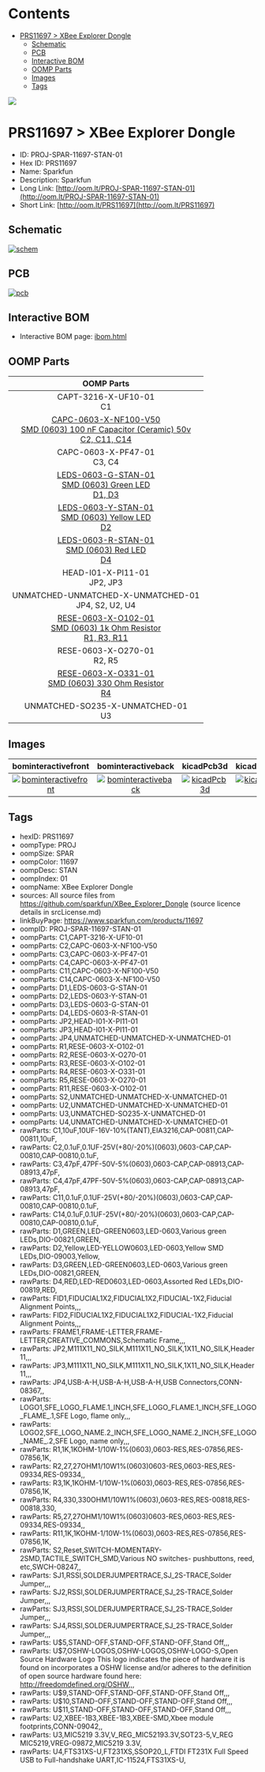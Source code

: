 



Contents
========

* [PRS11697 > XBee Explorer Dongle](#prs11697--xbee-explorer-dongle)
	* [Schematic](#schematic)
	* [PCB](#pcb)
	* [Interactive BOM](#interactive-bom)
	* [OOMP Parts](#oomp-parts)
	* [Images](#images)
	* [Tags](#tags)
  
![][im]
# PRS11697 > XBee Explorer Dongle

- ID: PROJ-SPAR-11697-STAN-01
- Hex ID: PRS11697
- Name: Sparkfun
- Description: Sparkfun
- Long Link: [http://oom.lt/PROJ-SPAR-11697-STAN-01](http://oom.lt/PROJ-SPAR-11697-STAN-01)
- Short Link: [http://oom.lt/PRS11697](http://oom.lt/PRS11697)

## Schematic
  
[![schem](eagleSchemImage.png)](eagleSchemImage.png)
## PCB
  
[![pcb](eagleImage.png)](eagleImage.png)
## Interactive BOM

- Interactive BOM page: [ibom.html](https://htmlpreview.github.io/?https://github.com/oomlout/oomlout_OOMP_projects/blob/main/PROJ-SPAR-11697-STAN-01/kicad/bom/ibom.html)

## OOMP Parts
  

|OOMP Parts|
| :---: |
|CAPT-3216-X-UF10-01<BR>C1|
|[CAPC-0603-X-NF100-V50<br> SMD (0603) 100 nF Capacitor (Ceramic) 50v<br> C2, C11, C14](https://github.com/oomlout/oomlout_OOMP_parts/tree/main/CAPC-0603-X-NF100-V50/)|
|CAPC-0603-X-PF47-01<BR>C3, C4|
|[LEDS-0603-G-STAN-01<br> SMD (0603) Green LED<br> D1, D3](https://github.com/oomlout/oomlout_OOMP_parts/tree/main/LEDS-0603-G-STAN-01/)|
|[LEDS-0603-Y-STAN-01<br> SMD (0603) Yellow LED<br> D2](https://github.com/oomlout/oomlout_OOMP_parts/tree/main/LEDS-0603-Y-STAN-01/)|
|[LEDS-0603-R-STAN-01<br> SMD (0603) Red LED<br> D4](https://github.com/oomlout/oomlout_OOMP_parts/tree/main/LEDS-0603-R-STAN-01/)|
|HEAD-I01-X-PI11-01<BR>JP2, JP3|
|UNMATCHED-UNMATCHED-X-UNMATCHED-01<BR>JP4, S2, U2, U4|
|[RESE-0603-X-O102-01<br> SMD (0603) 1k Ohm Resistor<br> R1, R3, R11](https://github.com/oomlout/oomlout_OOMP_parts/tree/main/RESE-0603-X-O102-01/)|
|RESE-0603-X-O270-01<BR>R2, R5|
|[RESE-0603-X-O331-01<br> SMD (0603) 330 Ohm Resistor<br> R4](https://github.com/oomlout/oomlout_OOMP_parts/tree/main/RESE-0603-X-O331-01/)|
|UNMATCHED-SO235-X-UNMATCHED-01<BR>U3|

## Images
  
  

|bominteractivefront|bominteractiveback|kicadPcb3d|kicadPcb3dFront|kicadPcb3dBack|eagleImage|eagleSchemImage|pcbdraw|pcbdrawback|
| :---: | :---: | :---: | :---: | :---: | :---: | :---: | :---: | :---: |
|[![bominteractivefront](bomFront_140.png)](bomFront.png)|[![bominteractiveback](bomBack_140.png)](bomBack.png)|[![kicadPcb3d](kicadPcb3d_140.png)](kicadPcb3d.png)|[![kicadPcb3dFront](kicadPcb3dFront_140.png)](kicadPcb3dFront.png)|[![kicadPcb3dBack](kicadPcb3dBack_140.png)](kicadPcb3dBack.png)|[![eagleImage](eagleImage_140.png)](eagleImage.png)|[![eagleSchemImage](eagleSchemImage_140.png)](eagleSchemImage.png)|[![pcbdraw](pcbdraw_140.png)](pcbdraw.png)|[![pcbdrawback](pcbdrawBack_140.png)](pcbdrawBack.png)|

## Tags

- hexID: PRS11697
- oompType: PROJ
- oompSize: SPAR
- oompColor: 11697
- oompDesc: STAN
- oompIndex: 01
- oompName: XBee Explorer Dongle
- sources: All source files from https://github.com/sparkfun/XBee_Explorer_Dongle (source licence details in srcLicense.md)
- linkBuyPage: https://www.sparkfun.com/products/11697
- oompID: PROJ-SPAR-11697-STAN-01
- oompParts: C1,CAPT-3216-X-UF10-01
- oompParts: C2,CAPC-0603-X-NF100-V50
- oompParts: C3,CAPC-0603-X-PF47-01
- oompParts: C4,CAPC-0603-X-PF47-01
- oompParts: C11,CAPC-0603-X-NF100-V50
- oompParts: C14,CAPC-0603-X-NF100-V50
- oompParts: D1,LEDS-0603-G-STAN-01
- oompParts: D2,LEDS-0603-Y-STAN-01
- oompParts: D3,LEDS-0603-G-STAN-01
- oompParts: D4,LEDS-0603-R-STAN-01
- oompParts: JP2,HEAD-I01-X-PI11-01
- oompParts: JP3,HEAD-I01-X-PI11-01
- oompParts: JP4,UNMATCHED-UNMATCHED-X-UNMATCHED-01
- oompParts: R1,RESE-0603-X-O102-01
- oompParts: R2,RESE-0603-X-O270-01
- oompParts: R3,RESE-0603-X-O102-01
- oompParts: R4,RESE-0603-X-O331-01
- oompParts: R5,RESE-0603-X-O270-01
- oompParts: R11,RESE-0603-X-O102-01
- oompParts: S2,UNMATCHED-UNMATCHED-X-UNMATCHED-01
- oompParts: U2,UNMATCHED-UNMATCHED-X-UNMATCHED-01
- oompParts: U3,UNMATCHED-SO235-X-UNMATCHED-01
- oompParts: U4,UNMATCHED-UNMATCHED-X-UNMATCHED-01
- rawParts: C1,10uF,10UF-16V-10%(TANT),EIA3216,CAP-00811,CAP-00811,10uF,
- rawParts: C2,0.1uF,0.1UF-25V(+80/-20%)(0603),0603-CAP,CAP-00810,CAP-00810,0.1uF,
- rawParts: C3,47pF,47PF-50V-5%(0603),0603-CAP,CAP-08913,CAP-08913,47pF,
- rawParts: C4,47pF,47PF-50V-5%(0603),0603-CAP,CAP-08913,CAP-08913,47pF,
- rawParts: C11,0.1uF,0.1UF-25V(+80/-20%)(0603),0603-CAP,CAP-00810,CAP-00810,0.1uF,
- rawParts: C14,0.1uF,0.1UF-25V(+80/-20%)(0603),0603-CAP,CAP-00810,CAP-00810,0.1uF,
- rawParts: D1,GREEN,LED-GREEN0603,LED-0603,Various green LEDs,DIO-00821,GREEN,
- rawParts: D2,Yellow,LED-YELLOW0603,LED-0603,Yellow SMD LEDs,DIO-09003,Yellow,
- rawParts: D3,GREEN,LED-GREEN0603,LED-0603,Various green LEDs,DIO-00821,GREEN,
- rawParts: D4,RED,LED-RED0603,LED-0603,Assorted Red LEDs,DIO-00819,RED,
- rawParts: FID1,FIDUCIAL1X2,FIDUCIAL1X2,FIDUCIAL-1X2,Fiducial Alignment Points,,,
- rawParts: FID2,FIDUCIAL1X2,FIDUCIAL1X2,FIDUCIAL-1X2,Fiducial Alignment Points,,,
- rawParts: FRAME1,FRAME-LETTER,FRAME-LETTER,CREATIVE_COMMONS,Schematic Frame,,,
- rawParts: JP2,M111X11_NO_SILK,M111X11_NO_SILK,1X11_NO_SILK,Header 11,,,
- rawParts: JP3,M111X11_NO_SILK,M111X11_NO_SILK,1X11_NO_SILK,Header 11,,,
- rawParts: JP4,USB-A-H,USB-A-H,USB-A-H,USB Connectors,CONN-08367,,
- rawParts: LOGO1,SFE_LOGO_FLAME.1_INCH,SFE_LOGO_FLAME.1_INCH,SFE_LOGO_FLAME_.1,SFE Logo, flame only,,,
- rawParts: LOGO2,SFE_LOGO_NAME.2_INCH,SFE_LOGO_NAME.2_INCH,SFE_LOGO_NAME_.2,SFE Logo, name only,,,
- rawParts: R1,1K,1KOHM-1/10W-1%(0603),0603-RES,RES-07856,RES-07856,1K,
- rawParts: R2,27,27OHM1/10W1%(0603)0603-RES,0603-RES,RES-09334,RES-09334,,
- rawParts: R3,1K,1KOHM-1/10W-1%(0603),0603-RES,RES-07856,RES-07856,1K,
- rawParts: R4,330,330OHM1/10W1%(0603),0603-RES,RES-00818,RES-00818,330,
- rawParts: R5,27,27OHM1/10W1%(0603)0603-RES,0603-RES,RES-09334,RES-09334,,
- rawParts: R11,1K,1KOHM-1/10W-1%(0603),0603-RES,RES-07856,RES-07856,1K,
- rawParts: S2,Reset,SWITCH-MOMENTARY-2SMD,TACTILE_SWITCH_SMD,Various NO switches- pushbuttons, reed, etc,SWCH-08247,,
- rawParts: SJ1,RSSI,SOLDERJUMPERTRACE,SJ_2S-TRACE,Solder Jumper,,,
- rawParts: SJ2,RSSI,SOLDERJUMPERTRACE,SJ_2S-TRACE,Solder Jumper,,,
- rawParts: SJ3,RSSI,SOLDERJUMPERTRACE,SJ_2S-TRACE,Solder Jumper,,,
- rawParts: SJ4,RSSI,SOLDERJUMPERTRACE,SJ_2S-TRACE,Solder Jumper,,,
- rawParts: U$5,STAND-OFF,STAND-OFF,STAND-OFF,Stand Off,,,
- rawParts: U$7,OSHW-LOGOS,OSHW-LOGOS,OSHW-LOGO-S,Open Source Hardware Logo This logo indicates the piece of hardware it is found on incorporates a OSHW license and/or adheres to the definition of open source hardware found here: http://freedomdefined.org/OSHW,,,
- rawParts: U$9,STAND-OFF,STAND-OFF,STAND-OFF,Stand Off,,,
- rawParts: U$10,STAND-OFF,STAND-OFF,STAND-OFF,Stand Off,,,
- rawParts: U$11,STAND-OFF,STAND-OFF,STAND-OFF,Stand Off,,,
- rawParts: U2,XBEE-1B3,XBEE-1B3,XBEE-SMD,Xbee module footprints,CONN-09042,,
- rawParts: U3,MIC5219 3.3V,V_REG_MIC52193.3V,SOT23-5,V_REG MIC5219,VREG-09872,MIC5219 3.3V,
- rawParts: U4,FTS31XS-U,FT231XS,SSOP20_L,FTDI FT231X Full Speed USB to Full-handshake UART,IC-11524,FTS31XS-U,



[im]: kicadPcb3d_450.png
